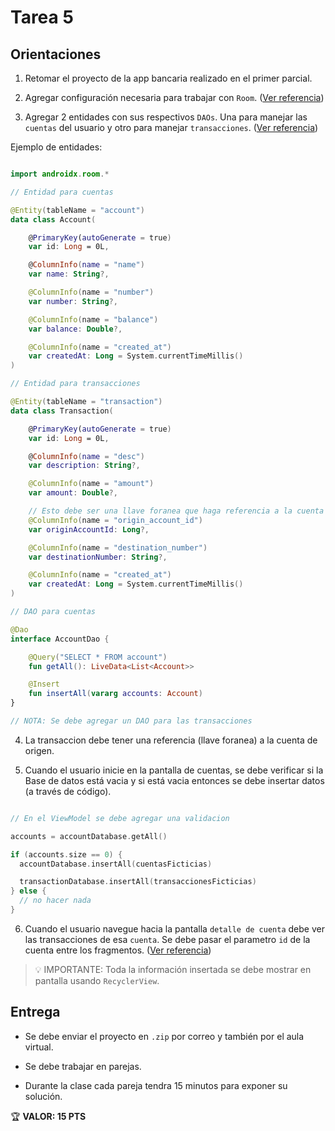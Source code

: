 # Tarea 5

## Orientaciones

1. Retomar el proyecto de la app bancaria realizado en el primer parcial.

2. Agregar configuración necesaria para trabajar con `Room`. (<a href="./room.html" target="_blank">Ver referencia</a>)

3. Agregar 2 entidades con sus respectivos `DAOs`. Una para manejar las `cuentas` del usuario y otro para manejar `transacciones`. (<a href="./room.html#crear-paquete-y-archivos" target="_blank">Ver referencia</a>)

Ejemplo de entidades:

```kotlin

import androidx.room.*

// Entidad para cuentas

@Entity(tableName = "account")
data class Account(

    @PrimaryKey(autoGenerate = true)
    var id: Long = 0L,

    @ColumnInfo(name = "name")
    var name: String?,

    @ColumnInfo(name = "number")
    var number: String?,

    @ColumnInfo(name = "balance")
    var balance: Double?,

    @ColumnInfo(name = "created_at")
    var createdAt: Long = System.currentTimeMillis()
)

// Entidad para transacciones

@Entity(tableName = "transaction")
data class Transaction(

    @PrimaryKey(autoGenerate = true)
    var id: Long = 0L,

    @ColumnInfo(name = "desc")
    var description: String?,

    @ColumnInfo(name = "amount")
    var amount: Double?,

    // Esto debe ser una llave foranea que haga referencia a la cuenta de origen como se pide en el inciso 4
    @ColumnInfo(name = "origin_account_id")
    var originAccountId: Long?,

    @ColumnInfo(name = "destination_number")
    var destinationNumber: String?,

    @ColumnInfo(name = "created_at")
    var createdAt: Long = System.currentTimeMillis()
)

// DAO para cuentas

@Dao
interface AccountDao {

    @Query("SELECT * FROM account")
    fun getAll(): LiveData<List<Account>>

    @Insert
    fun insertAll(vararg accounts: Account)
}

// NOTA: Se debe agregar un DAO para las transacciones


```

4. La transaccion debe tener una referencia (llave foranea) a la cuenta de origen.

5. Cuando el usuario inicie en la pantalla de cuentas, se debe verificar si la Base de datos está vacia y si está vacia entonces se debe insertar datos (a través de código).

```kotlin

// En el ViewModel se debe agregar una validacion

accounts = accountDatabase.getAll()

if (accounts.size == 0) {
  accountDatabase.insertAll(cuentasFicticias)

  transactionDatabase.insertAll(transaccionesFicticias)
} else {
  // no hacer nada
}

```

6. Cuando el usuario navegue hacia la pantalla `detalle de cuenta` debe ver las transacciones de esa `cuenta`. Se debe pasar el parametro `id` de la cuenta entre los fragmentos. (<a href="./navigation5.html" target="_blank">Ver referencia</a>)

> 💡 IMPORTANTE: Toda la información insertada se debe mostrar en pantalla usando `RecyclerView`.

## Entrega

* Se debe enviar el proyecto en `.zip` por correo y también por el aula virtual.

* Se debe trabajar en parejas.

* Durante la clase cada pareja tendra 15 minutos para exponer su solución.

🏆 **VALOR: 15 PTS**
